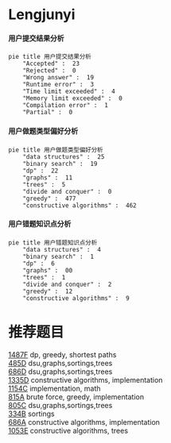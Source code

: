 # Lengjunyi

<!-- tabs:start -->



#### **用户提交结果分析**

```mermaid
pie title 用户提交结果分析
    "Accepted" :  23
    "Rejected" :  0
    "Wrong answer" :  19
    "Runtime error" :  3
    "Time limit exceeded" :  4
    "Memory limit exceeded" :  0
    "Compilation error" :  1
    "Partial" :  0
```

#### **用户做题类型偏好分析**

```mermaid
pie title 用户做题类型偏好分析
    "data structures" :  25
    "binary search" :  19
    "dp" :  22
    "graphs" :  11
    "trees" :  5
    "divide and conquer" :  0
    "greedy" :  477
    "constructive algorithms" :  462
```
#### **用户错题知识点分析**

```mermaid
pie title 用户错题知识点分析
    "data structures" :  4
    "binary search" :  1
    "dp" :  6
    "graphs" :  00
    "trees" :  1
    "divide and conquer" :  2
    "greedy" :  12
    "constructive algorithms" :  9
```



<!-- tabs:end -->
# 推荐题目
[1487F](https://codeforces.com/contest/1487/problem/F)		dp,
                        greedy,
                        shortest paths		  
[485D](https://codeforces.com/contest/485/problem/D)		dsu,graphs,sortings,trees		  
[686D](https://codeforces.com/contest/686/problem/D)		dsu,graphs,sortings,trees		  
[1335D](https://codeforces.com/contest/1335/problem/D)		constructive algorithms,
                        implementation		  
[1154C](https://codeforces.com/contest/1154/problem/C)		implementation,
                        math		  
[815A](https://codeforces.com/contest/815/problem/A)		brute force,
                        greedy,
                        implementation		  
[805C](https://codeforces.com/contest/805/problem/C)		dsu,graphs,sortings,trees		  
[334B](https://codeforces.com/contest/334/problem/B)		sortings		  
[686A](https://codeforces.com/contest/686/problem/A)		constructive algorithms,
                        implementation		  
[1053E](https://codeforces.com/contest/1053/problem/E)		constructive algorithms,
                        trees		  
